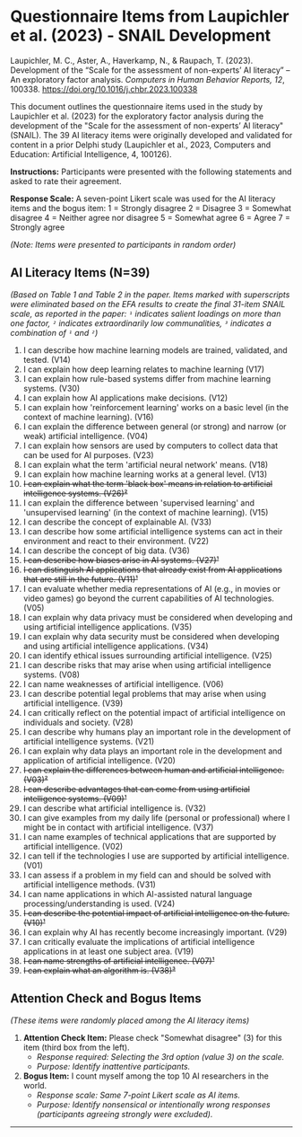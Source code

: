 
# Questionnaire Items from Laupichler et al. (2023) - SNAIL Development

Laupichler, M. C., Aster, A., Haverkamp, N., & Raupach, T. (2023). Development of the “Scale for the assessment of non-experts’ AI literacy” – An exploratory factor analysis. *Computers in Human Behavior Reports, 12*, 100338. https://doi.org/10.1016/j.chbr.2023.100338


This document outlines the questionnaire items used in the study by Laupichler et al. (2023) for the exploratory factor analysis during the development of the "Scale for the assessment of non-experts’ AI literacy" (SNAIL). The 39 AI literacy items were originally developed and validated for content in a prior Delphi study (Laupichler et al., 2023, Computers and Education: Artificial Intelligence, 4, 100126).


**Instructions:** Participants were presented with the following statements and asked to rate their agreement.

**Response Scale:** A seven-point Likert scale was used for the AI literacy items and the bogus item:
1 = Strongly disagree
2 = Disagree
3 = Somewhat disagree
4 = Neither agree nor disagree
5 = Somewhat agree
6 = Agree
7 = Strongly agree

*(Note: Items were presented to participants in random order)*

## AI Literacy Items (N=39)

*(Based on Table 1 and Table 2 in the paper. Items marked with superscripts were eliminated based on the EFA results to create the final 31-item SNAIL scale, as reported in the paper: `¹` indicates salient loadings on more than one factor, `²` indicates extraordinarily low communalities, `³` indicates a combination of `¹` and `²`)*

1.  I can describe how machine learning models are trained, validated, and tested. (V14)
2.  I can explain how deep learning relates to machine learning (V17)
3.  I can explain how rule-based systems differ from machine learning systems. (V30)
4.  I can explain how AI applications make decisions. (V12)
5.  I can explain how 'reinforcement learning' works on a basic level (in the context of machine learning). (V16)
6.  I can explain the difference between general (or strong) and narrow (or weak) artificial intelligence. (V04)
7.  I can explain how sensors are used by computers to collect data that can be used for AI purposes. (V23)
8.  I can explain what the term 'artificial neural network' means. (V18)
9.  I can explain how machine learning works at a general level. (V13)
10. ~~I can explain what the term 'black box' means in relation to artificial intelligence systems. (V26)²~~
11. I can explain the difference between 'supervised learning' and 'unsupervised learning' (in the context of machine learning). (V15)
12. I can describe the concept of explainable AI. (V33)
13. I can describe how some artificial intelligence systems can act in their environment and react to their environment. (V22)
14. I can describe the concept of big data. (V36)
15. ~~I can describe how biases arise in AI systems. (V27)¹~~
16. ~~I can distinguish AI applications that already exist from AI applications that are still in the future. (V11)¹~~
17. I can evaluate whether media representations of AI (e.g., in movies or video games) go beyond the current capabilities of AI technologies. (V05)
18. I can explain why data privacy must be considered when developing and using artificial intelligence applications. (V35)
19. I can explain why data security must be considered when developing and using artificial intelligence applications. (V34)
20. I can identify ethical issues surrounding artificial intelligence. (V25)
21. I can describe risks that may arise when using artificial intelligence systems. (V08)
22. I can name weaknesses of artificial intelligence. (V06)
23. I can describe potential legal problems that may arise when using artificial intelligence. (V39)
24. I can critically reflect on the potential impact of artificial intelligence on individuals and society. (V28)
25. I can describe why humans play an important role in the development of artificial intelligence systems. (V21)
26. I can explain why data plays an important role in the development and application of artificial intelligence. (V20)
27. ~~I can explain the differences between human and artificial intelligence. (V03)²~~
28. ~~I can describe advantages that can come from using artificial intelligence systems. (V09)¹~~
29. I can describe what artificial intelligence is. (V32)
30. I can give examples from my daily life (personal or professional) where I might be in contact with artificial intelligence. (V37)
31. I can name examples of technical applications that are supported by artificial intelligence. (V02)
32. I can tell if the technologies I use are supported by artificial intelligence. (V01)
33. I can assess if a problem in my field can and should be solved with artificial intelligence methods. (V31)
34. I can name applications in which AI-assisted natural language processing/understanding is used. (V24)
35. ~~I can describe the potential impact of artificial intelligence on the future. (V10)¹~~
36. I can explain why AI has recently become increasingly important. (V29)
37. I can critically evaluate the implications of artificial intelligence applications in at least one subject area. (V19)
38. ~~I can name strengths of artificial intelligence. (V07)¹~~
39. ~~I can explain what an algorithm is. (V38)³~~

## Attention Check and Bogus Items

*(These items were randomly placed among the AI literacy items)*

1.  **Attention Check Item:** Please check "Somewhat disagree" (3) for this item (third box from the left).
    *   *Response required: Selecting the 3rd option (value 3) on the scale.*
    *   *Purpose: Identify inattentive participants.*
2.  **Bogus Item:** I count myself among the top 10 AI researchers in the world.
    *   *Response scale: Same 7-point Likert scale as AI items.*
    *   *Purpose: Identify nonsensical or intentionally wrong responses (participants agreeing strongly were excluded).*


---


